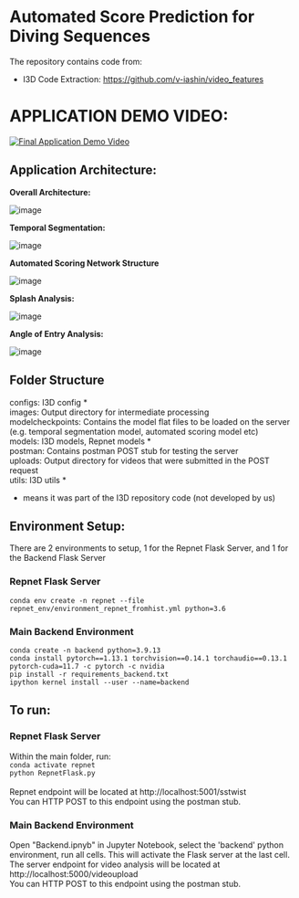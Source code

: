 # Automated Score Prediction for Diving Sequences

The repository contains code from:
- I3D Code Extraction: https://github.com/v-iashin/video_features

# APPLICATION DEMO VIDEO:

[![Final Application Demo Video](https://img.youtube.com/vi/UkcJsiNxuZ4/0.jpg)](https://youtu.be/UkcJsiNxuZ4 "Click to Play")

## Application Architecture:

<b> Overall Architecture: </b> 

![image](https://github.com/NamrataThakur/Action-Classification-on-Diving-Sequence/assets/56768652/4a65ba13-4302-43a0-b682-356cfcfbc8dc)


<b> Temporal Segmentation: </b>

![image](https://github.com/NamrataThakur/Action-Classification-on-Diving-Sequence/assets/56768652/8e7ad191-21d0-4ab0-a976-c9efaaf2af43)


<b> Automated Scoring Network Structure </b>

![image](https://github.com/NamrataThakur/Action-Classification-on-Diving-Sequence/assets/56768652/4ceaa8a2-82ca-4e0a-856b-a63fa78ce0d5)


<b> Splash Analysis: </b>

![image](https://github.com/NamrataThakur/Action-Classification-on-Diving-Sequence/assets/56768652/db5d7594-392b-4e50-855d-b3071a0095cb)


<b> Angle of Entry Analysis: </b>

![image](https://github.com/NamrataThakur/Action-Classification-on-Diving-Sequence/assets/56768652/fdea991c-a2fe-463c-9d5d-d2609100bc38)


## Folder Structure
configs: I3D config *<br>
images: Output directory for intermediate processing<br>
modelcheckpoints: Contains the model flat files to be loaded on the server (e.g. temporal segmentation model, automated scoring model etc)<br>
models: I3D models, Repnet models *<br>
postman: Contains postman POST stub for testing the server<br>
uploads: Output directory for videos that were submitted in the POST request<br>
utils: I3D utils * <br>
* means it was part of the I3D repository code (not developed by us)<br>

## Environment Setup:
There are 2 environments to setup, 1 for the Repnet Flask Server, and 1 for the Backend Flask Server<br>
### Repnet Flask Server
`conda env create -n repnet --file repnet_env/environment_repnet_fromhist.yml python=3.6`<br>

### Main Backend Environment
`conda create -n backend python=3.9.13`<br>
`conda install pytorch==1.13.1 torchvision==0.14.1 torchaudio==0.13.1 pytorch-cuda=11.7 -c pytorch -c nvidia`<br>
`pip install -r requirements_backend.txt`<br>
`ipython kernel install --user --name=backend` <br>


## To run:
### Repnet Flask Server
Within the main folder, run: <br>
`conda activate repnet `<br>
`python RepnetFlask.py`<br><br>
Repnet endpoint will be located at http://localhost:5001/sstwist <br>
You can HTTP POST to this endpoint using the postman stub.

### Main Backend Environment
Open "Backend.ipnyb" in Jupyter Notebook, select the 'backend' python environment, run all cells. This will activate the Flask server at the last cell.<br>
The server endpoint for video analysis will be located at http://localhost:5000/videoupload <br>
You can HTTP POST to this endpoint using the postman stub.
